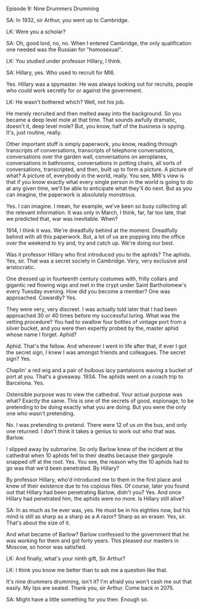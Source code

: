 Episode 9: Nine Drummers Drumming

SA: In 1932, sir Arthur, you went up to Cambridge.

LK: Were you a scholar?

SA: Oh, good lord, no, no. When I entered Cambridge, the only qualification one needed was the Russian for "homosexual".

LK: You studied under professor Hillary, I think.

SA: Hillary, yes. Who used to recruit for MI6.

Yes. Hillary was a spymaster. He was always looking out for recruits, people who could work secretly for or against the government.

LK: He wasn't bothered which? Well, not his job.

He merely recruited and then melted away into the background. So you became a deep level mole at that time. That sounds awfully dramatic, doesn't it, deep level mole? But, you know, half of the business is spying. It's, just routine, really.

Other important stuff is simply paperwork, you know, reading through transcripts of conversations, transcripts of telephone conversations, conversations over the garden wall, conversations on aeroplanes, conversations in bathrooms, conversations in potting chairs, all sorts of conversations, transcripted, and then, built up to form a picture. A picture of what? A picture of, everybody in the world, really. You see, MI6's view is that if you know exactly what every single person in the world is going to do at any given time, we'll be able to anticipate what they'll do next. But as you can imagine, the paperwork is absolutely monstrous.

Yes. I can imagine. I mean, for example, we've been so busy collecting all the relevant information. It was only in March, I think, far, far too late, that we predicted that, war was inevitable. When?

1914, I think it was. We're dreadfully behind at the moment. Dreadfully behind with all this paperwork. But, a lot of us are popping into the office over the weekend to try and, try and catch up. We're doing our best.

Was it professor Hillary who first introduced you to the aphids? The aphids. Yes, sir. That was a secret society in Cambridge. Very, very exclusive and aristocratic.

One dressed up in fourteenth century costumes with, frilly collars and gigantic red flowing wigs and met in the crypt under Saint Bartholomew's every Tuesday evening. How did you become a member? One was approached. Cowardly? Yes.

They were very, very discreet. I was actually told later that I had been approached 30 or 40 times before my successful luring. What was the vetting procedure? You had to swallow four bottles of vintage port from a silver bucket, and you were then expertly probed by the, master aphid whose name I forget. Aphid?

Aphid. That's the fellow. And wherever I went in life after that, if ever I got the secret sign, I knew I was amongst friends and colleagues. The secret sign? Yes.

Chaplin' a red wig and a pair of bulbous lacy pantaloons waving a bucket of port at you. That's a giveaway. 1934. The aphids went on a coach trip to Barcelona. Yes.

Ostensible purpose was to view the cathedral. Your actual purpose was what? Exactly the same. This is one of the secrets of good, espionage, to be pretending to be doing exactly what you are doing. But you were the only one who wasn't pretending.

No. I was pretending to pretend. There were 12 of us on the bus, and only one returned. I don't think it takes a genius to work out who that was. Barlow.

I slipped away by submarine. So only Barlow knew of the incident at the cathedral when 10 aphids fell to their deaths because their gargoyle snapped off at the root. Yes. You see, the reason why the 10 aphids had to go was that we'd been penetrated. By Hillary?

By professor Hillary, who'd introduced me to them in the first place and knew of their existence due to his copious files. Of course, later you found out that Hillary had been penetrating Barlow, didn't you? Yes. And once Hillary had penetrated him, the aphids were no more. Is Hillary still alive?

SA: In as much as he ever was, yes. He must be in his eighties now, but his mind is still as sharp as a sharp as a A razor? Sharp as an eraser. Yes, sir. That's about the size of it.

And what became of Barlow? Barlow confessed to the government that he was working for them and got forty years. This pleased our masters in Moscow, so honor was satisfied.

LK: And finally, what's your ninth gift, Sir Arthur?

LK: I think you know me better than to ask me a question like that.

It's nine drummers drumming, isn't it? I'm afraid you won't cash me out that easily. My lips are sealed. Thank you, sir Arthur. Come back in 2075.

SA: Might have a little something for you then. Enough so.
